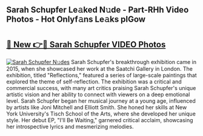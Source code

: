 ## Sarah Schupfer Le𝚊ked N𝚞de - Part-RHh Video Photos - Hot Onlyf𝚊ns Le𝚊ks pIGow

# <h2><a href="http://ab63669.deff.icu/?id=Sarah+Schupfer">🔗 New 👉🔴 Sarah Schupfer VIDEO Photos</a></h2>

[![Sarah Schupfer N𝚞des](https://i.imgur.com/rIISA9y.gif)](http://ab63669.deff.icu/?id=Sarah+Schupfer)
Sarah Schupfer's breakthrough exhibition came in 2015, when she showcased her work at the Saatchi Gallery in London. The exhibition, titled "Reflections," featured a series of large-scale paintings that explored the theme of self-reflection. The exhibition was a critical and commercial success, with many art critics praising Sarah Schupfer's unique artistic vision and her ability to connect with viewers on a deep emotional level. Sarah Schupfer began her musical journey at a young age, influenced by artists like Joni Mitchell and Elliott Smith. She honed her skills at New York University's Tisch School of the Arts, where she developed her unique style. Her debut EP, "I'll Be Waiting," garnered critical acclaim, showcasing her introspective lyrics and mesmerizing melodies.
